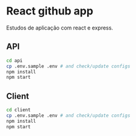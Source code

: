 # React github app

Estudos de aplicação com react e express.

## API

```bash
cd api
cp .env.sample .env # and check/update configs
npm install
npm start
```

## Client

```bash
cd client
cp .env.sample .env # and check/update configs
npm install
npm start
```
